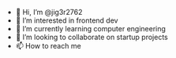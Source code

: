 - 👋 Hi, I’m @jig3r2762
- 👀 I’m interested in frontend dev
- 🌱 I’m currently learning computer engineering
- 💞️ I’m looking to collaborate on startup projects
- 📫 How to reach me 

<!---
jig3r2762/jig3r2762 is a ✨ special ✨ repository because its `README.md` (this file) appears on your GitHub profile.
You can click the Preview link to take a look at your changes.
--->
